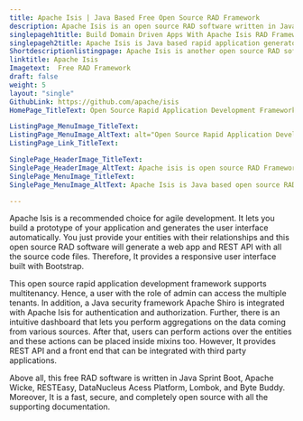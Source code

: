 ```yaml
---
title: Apache Isis | Java Based Free Open Source RAD Framework
description: Apache Isis is an open source RAD software written in Java. It lets you develop a prototype of your application and generates a user interface automatically
singlepageh1title: Build Domain Driven Apps With Apache Isis RAD Framework
singlepageh2title: Apache Isis is Java based rapid application generator. It provides many RAD tools such as Swagger UI, Wicket Viewer OOUI, Cucumber Framework, and REST interface
Shortdescriptionlistingpage: Apache Isis is another open source RAD software written in Java. It supports many features to ease the development processes such as multitenancy, Byte Buddy, Lombok, third party integrations and many more.  
linktitle: Apache Isis
Imagetext:  Free RAD Framework
draft: false
weight: 5
layout: "single"
GithubLink: https://github.com/apache/isis
HomePage_TitleText: Open Source Rapid Application Development Framework in Java**

ListingPage_MenuImage_TitleText: 
ListingPage_MenuImage_AltText: alt="Open Source Rapid Application Development Framework"
ListingPage_Link_TitleText: 

SinglePage_HeaderImage_TitleText: 
SinglePage_HeaderImage_AltText: Apache isis is open source RAD Framework
SinglePage_MenuImage_TitleText: 
SinglePage_MenuImage_AltText: Apache Isis is Java based open source RAD Framework

---
```


Apache Isis is a recommended choice for agile development. It lets you build a prototype of your application and generates the user interface automatically. You just provide your entities with their relationships and this open source RAD software will generate a web app and REST API with all the source code files. Therefore, It provides a responsive user interface built with Bootstrap.

This open source rapid application development framework supports multitenancy. Hence, a user with the role of admin can access the multiple tenants. In addition, a Java security framework Apache Shiro is integrated with Apache Isis for authentication and authorization. Further, there is an intuitive dashboard that lets you perform aggregations on the data coming from various sources. After that, users can perform actions over the entities and these actions can be placed inside mixins too. However, It provides REST API and a front end that can be integrated with third party applications.

Above all, this free RAD software is written in Java Sprint Boot, Apache[ ](https://wicket.apache.org/)Wicke, RESTEasy, DataNucleus Acess Platform, Lombok, and Byte Buddy. Moreover, It is a fast, secure, and completely open source with all the supporting documentation.